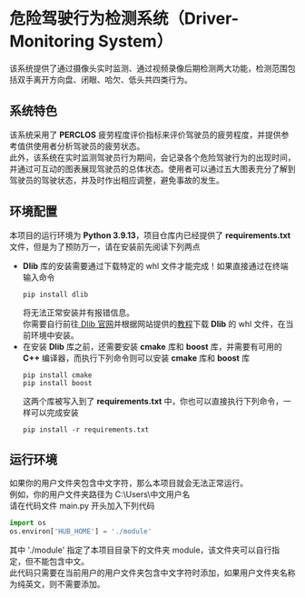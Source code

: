 # 危险驾驶行为检测系统（Driver-Monitoring System）

该系统提供了通过摄像头实时监测、通过视频录像后期检测两大功能，检测范围包括双手离开方向盘、闭眼、哈欠、低头共四类行为。

## 系统特色

该系统采用了 __PERCLOS__ 疲劳程度评价指标来评价驾驶员的疲劳程度，并提供参考值供使用者分析驾驶员的疲劳状态。
<br>此外，该系统在实时监测驾驶员行为期间，会记录各个危险驾驶行为的出现时间，并通过可互动的图表展现驾驶员的总体状态。使用者可以通过五大图表充分了解到驾驶员的驾驶状态，并及时作出相应调整，避免事故的发生。

## 环境配置

本项目的运行环境为 __Python 3.9.13__，项目仓库内已经提供了 __requirements.txt__ 文件，但是为了预防万一，请在安装前先阅读下列两点
+ __Dlib__ 库的安装需要通过下载特定的 whl 文件才能完成！如果直接通过在终端输入命令 
    ```
    pip install dlib
    ```
  将无法正常安装并有报错信息。
  <br>你需要自行前往[ Dlib 官网](http://dlib.net/)并根据网站提供的[教程](http://dlib.net/compile.html)下载 __Dlib__ 的 whl 文件，在当前环境中安装。
+ 在安装 __Dlib__ 库之前，还需要安装 __cmake__ 库和 __boost__ 库，并需要有可用的 __C++__ 编译器，而执行下列命令则可以安装 __cmake__ 库和 __boost__ 库
    ```
    pip install cmake
    pip install boost
    ```
  这两个库被写入到了 __requirements.txt__ 中，你也可以直接执行下列命令，一样可以完成安装
    ```
    pip install -r requirements.txt
    ```

## 运行环境

如果你的用户文件夹包含中文字符，那么本项目就会无法正常运行。<br>
例如，你的用户文件夹路径为 C:\Users\中文用户名<br>
请在代码文件 main.py 开头加入下列代码
```python
import os
os.environ['HUB_HOME'] = './module'
```
其中 './module' 指定了本项目目录下的文件夹 module，该文件夹可以自行指定，但不能包含中文。<br>
此代码只需要在当前用户的用户文件夹包含中文字符时添加，如果用户文件夹名称为纯英文，则不需要添加。